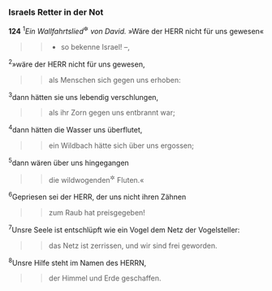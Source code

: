 ### Israels Retter in der Not

__124__
<sup>1</sup><em>Ein Wallfahrtslied</em><sup title="<em>oder Stufenlied?</em> vgl. Ps 120">&#x2732;</sup> <em>von David.</em>
»Wäre der HERR nicht für uns gewesen«
<blockquote>
<blockquote>
<ul>
<li>so bekenne Israel! –,</li>
</ul>
</blockquote>
</blockquote>
<sup>2</sup>»wäre der HERR nicht für uns gewesen,
<blockquote>
<blockquote>
als Menschen sich gegen uns erhoben:
</blockquote>
</blockquote>
<sup>3</sup>dann hätten sie uns lebendig verschlungen,
<blockquote>
<blockquote>
als ihr Zorn gegen uns entbrannt war;
</blockquote>
</blockquote>
<sup>4</sup>dann hätten die Wasser uns überflutet,
<blockquote>
<blockquote>
ein Wildbach hätte sich über uns ergossen;
</blockquote>
</blockquote>
<sup>5</sup>dann wären über uns hingegangen
<blockquote>
<blockquote>
die wildwogenden<sup title="oder: überwallenden">&#x2732;</sup> Fluten.«
</blockquote>
</blockquote>
<sup>6</sup>Gepriesen sei der HERR, der uns nicht ihren Zähnen
<blockquote>
<blockquote>
zum Raub hat preisgegeben!
</blockquote>
</blockquote>
<sup>7</sup>Unsre Seele ist entschlüpft wie ein Vogel dem Netz der Vogelsteller:
<blockquote>
<blockquote>
das Netz ist zerrissen, und wir sind frei geworden.
</blockquote>
</blockquote>
<sup>8</sup>Unsre Hilfe steht im Namen des HERRN,
<blockquote>
<blockquote>
der Himmel und Erde geschaffen.
</blockquote>
</blockquote>